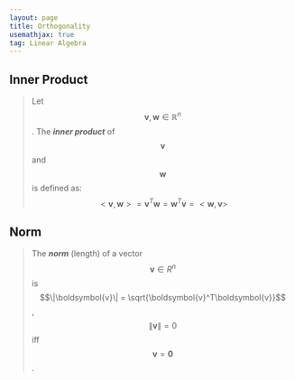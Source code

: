```yaml
---
layout: page
title: Orthogonality
usemathjax: true
tag: Linear Algebra
---
```


## Inner Product

> Let $$\boldsymbol{v}, \boldsymbol{w} \in \mathbb{R}^n$$. The ***inner product*** of $$\boldsymbol{v}$$ and $$\boldsymbol{w}$$ is defined as: $$<\boldsymbol{v}, \boldsymbol{w}> = \boldsymbol{v}^T\boldsymbol{w} = \boldsymbol{w}^T \boldsymbol{v} = <\boldsymbol{w}, \boldsymbol{v}>$$  

## Norm

> The ***norm*** (length) of a vector $$\boldsymbol{v} \in R^n$$ is $$\|\boldsymbol{v}\| = \sqrt{\boldsymbol{v}^T\boldsymbol{v}}$$, $$\|\boldsymbol{v}\| = 0$$ iff  $$\boldsymbol{v} = \boldsymbol{0}$$.
